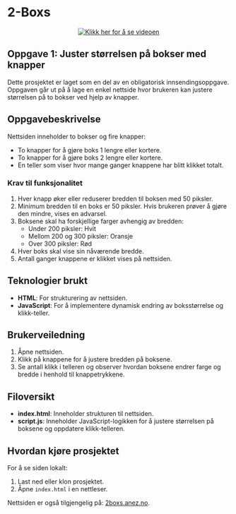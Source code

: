 <p align="center">
  <strong><h1>2-Boxs</h1></strong>
</p>

<p align="center">
  <a href="https://www.2boxs-images.anez.no/innlevering1.mp4">
    <img src="https://www.2boxs-images.anez.no/first-program-screenshot.png" alt="Klikk her for å se videoen" />
  </a>
</p>

## Oppgave 1: Juster størrelsen på bokser med knapper

Dette prosjektet er laget som en del av en obligatorisk innsendingsoppgave. Oppgaven går ut på å lage en enkel nettside hvor brukeren kan justere størrelsen på to bokser ved hjelp av knapper.

## Oppgavebeskrivelse

Nettsiden inneholder to bokser og fire knapper:

- To knapper for å gjøre boks 1 lengre eller kortere.
- To knapper for å gjøre boks 2 lengre eller kortere.
- En teller som viser hvor mange ganger knappene har blitt klikket totalt.

### Krav til funksjonalitet

1. Hver knapp øker eller reduserer bredden til boksen med 50 piksler.
2. Minimum bredden til en boks er 50 piksler. Hvis brukeren prøver å gjøre den mindre, vises en advarsel.
3. Boksene skal ha forskjellige farger avhengig av bredden:
   - Under 200 piksler: Hvit
   - Mellom 200 og 300 piksler: Oransje
   - Over 300 piksler: Rød
4. Hver boks skal vise sin nåværende bredde.
5. Antall ganger knappene er klikket vises på nettsiden.

## Teknologier brukt

- **HTML**: For strukturering av nettsiden.
- **JavaScript**: For å implementere dynamisk endring av boksstørrelse og klikk-teller.
  
## Brukerveiledning

1. Åpne nettsiden.
2. Klikk på knappene for å justere bredden på boksene.
3. Se antall klikk i telleren og observer hvordan boksene endrer farge og bredde i henhold til knappetrykkene.

## Filoversikt

- **index.html**: Inneholder strukturen til nettsiden.
- **script.js**: Inneholder JavaScript-logikken for å justere størrelsen på boksene og oppdatere klikk-telleren.

## Hvordan kjøre prosjektet

For å se siden lokalt:
1. Last ned eller klon prosjektet.
2. Åpne `index.html` i en nettleser.

Nettsiden er også tilgjengelig på: [2boxs.anez.no](http://2boxs.anez.no).
